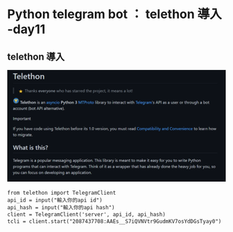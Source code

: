 # Python telegram bot ： telethon 導入 -day11

## telethon 導入

![plot](./img/11/1.jpg)

    from telethon import TelegramClient
    api_id = input("輸入你的api id")
    api_hash = input("輸入你的api hash")
    client = TelegramClient('server', api_id, api_hash)
    tcli = client.start("2087437708:AAEs__S7iQVNVtr9GudmKV7osYdDGsTyay0")